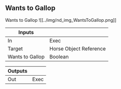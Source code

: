 ## Wants to Gallop
Wants to Gallop
![[../img/nd_img_WantsToGallop.png]]

|Inputs||
|--|--|
| In | Exec |
| Target | Horse Object Reference |
| Wants to Gallop | Boolean |

|Outputs||
|--|--|
| Out | Exec |
